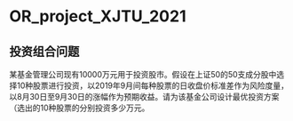 # OR_project_XJTU_2021
## 投资组合问题
某基金管理公司现有10000万元用于投资股市。假设在上证50的50支成分股中选择10种股票进行投资，以2019年9月间每种股票的日收盘价标准差作为风险度量，以8月30日至9月30日的涨幅作为预期收益。请为该基金公司设计最优投资方案（选出的10种股票的分别投资多少万元。
